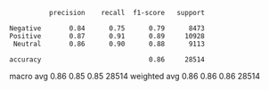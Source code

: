               precision    recall  f1-score   support

    Negative       0.84      0.75      0.79      8473
    Positive       0.87      0.91      0.89     10928
     Neutral       0.86      0.90      0.88      9113

    accuracy                           0.86     28514
   macro avg       0.86      0.85      0.85     28514
weighted avg       0.86      0.86      0.86     28514

